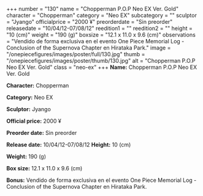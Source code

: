 +++
number = "130"
name = "Chopperman P.O.P Neo EX Ver. Gold"
character = "Chopperman"
category = "Neo EX"
subcategory = ""
sculptor = "Jyango"
officialprice = "2000 ¥"
preorderdate = "Sin preorder"
releasedate = "10/04/12-07/08/12"
reedition1 = ""
reedition2 = ""
height = "10 (cm)"
weight = "190 (g)"
boxsize = "12.1 x 11.0 x 9.6 (cm)"
observations = "Vendido de forma exclusiva en el evento One Piece Memorial Log - Conclusion of the Supernova Chapter en Hirataka Park."
image = "/onepiecefigures/images/poster/full/130.jpg"
thumb = "/onepiecefigures/images/poster/thumb/130.jpg"
alt = "Chopperman P.O.P Neo EX Ver. Gold"
class = "neo-ex"
+++
**Name:** Chopperman P.O.P Neo EX Ver. Gold

**Character:** Chopperman

**Category:** Neo EX 

**Sculptor:** Jyango

**Official price:** 2000 ¥

**Preorder date:** Sin preorder

**Release date:** 10/04/12-07/08/12
**Height:** 10 (cm)

**Weight:** 190 (g)

**Box size:** 12.1 x 11.0 x 9.6 (cm)

**Bonus:** Vendido de forma exclusiva en el evento One Piece Memorial Log - Conclusion of the Supernova Chapter en Hirataka Park.
